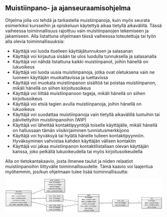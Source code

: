 ## Muistiinpano- ja ajanseuraamisohjelma

Ohjelma jolla voi tehdä ja tarkastella muistiinpanoja, kuin myös seurata esimerkiksi kursseihin ja opiskeluun käytettyä aikaa tietyllä aikavälillä. Tässä vaiheessa toiminnallisuus rajoittuu vain muistiinpanojen tekemiseen ja jakamiseen. Alla listattuna ohjelmaan tässä vaiheessa toteutettuja tai työn alla olevia toiminnallisuuksia:

- Käyttäjä voi luoda itselleen käyttäjätunnuksen ja salasanan
- Käyttäjä voi kirjautua sisään tai ulos luodulla tunnuksella ja salasanalla
- Käyttäjä voi nähdä listattuna kaikki muistiinpanot, joihin hänellä on lukuoikeus
- Käyttäjä voi luoda uusia muistiinpanoja, jotka ovat oletuksena vain ne luoneen käyttäjän muokattavissa ja luettavissa
- Käyttäjä voi muokata muistiinpanon sisältöä tai poistaa muistiinpanon, mikäli hänellä on siihen kirjoitusoikeus
- Käyttäjä voi liittää muistiinpanoon tageja, mikäli hänellä on siihen kirjoitusoikeus
- Käyttäjä voi etsiä tagien avulla muistiinpanoja, joihin hänellä on lukuoikeus
- Käyttäjä voi suodattaa muistiinpanoja vain tietyllä aikavälillä luotuihin tai päivitettyihin muistiinpanoihin (WIP)
- Käyttäjä voi lähettää kontaktipyyntöjä toiselle käyttäjälle, mikäli hänellä on hallussaan tämän viisikirjaiminen tunnistusmerkkijono
- Käyttäjä voi hyväksyä tai hylätä hänelle tulleen kontaktipyynnön. Hyväksyminen vahvistaa kahden käyttäjän välisen kontaktin
- Käyttäjä voi jakaa muistiinpanon kontaktilistallaan olevan käyttäjän kanssa, joko pelkällä lukuoikeudella tai myös kirjoitusoikeudella

Alla on tietokantakaavio, josta ilmenee taulut ja niiden relaatiot muistiinpanoihin liittyvälle toiminnallisuudelle. Tämä kaavio voi laajentua myöhemmin, jos/kun ohjelmaan tulee lisää toiminnallisuutta:

![Tietokantakaavio](relations.png)

